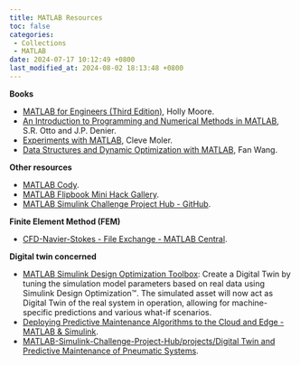 ```yaml
---
title: MATLAB Resources
toc: false
categories:
 - Collections
 - MATLAB
date: 2024-07-17 10:12:49 +0800
last_modified_at: 2024-08-02 18:13:48 +0800
---
```


**Books**

- [MATLAB for Engineers (Third Edition)](https://handoutset.com/wp-content/uploads/2022/07/MATLAB-for-Engineers-3rd-Edition-Holly-Moore.pdf), Holly Moore.
- [An Introduction to Programming and Numerical Methods in MATLAB](https://www.math.unipd.it/~mrrusso/Didattica/NA-Yaounde/Manual.pdf), S.R. Otto and J.P. Denier.
- [Experiments with MATLAB](https://www.mathworks.com/content/dam/mathworks/mathworks-dot-com/moler/exm/book.pdf), Cleve Moler.
- [Data Structures and Dynamic Optimization with MATLAB](https://fanwangecon.github.io/M4Econ/bookdown/Data-Structures-and-Dynamic-Optimization-with-Matlab.pdf), Fan Wang.

**Other resources**

- [MATLAB Cody](https://www.mathworks.com/matlabcentral/cody/?q=&page=1).
- [MATLAB Flipbook Mini Hack Gallery](https://www.mathworks.com/matlabcentral/communitycontests/contests/6/entries).
- [MATLAB Simulink Challenge Project Hub - GitHub](https://github.com/mathworks/MATLAB-Simulink-Challenge-Project-Hub).

**Finite Element Method (FEM)**

- [CFD-Navier-Stokes - File Exchange - MATLAB Central](https://www.mathworks.com/matlabcentral/fileexchange/69661-cfd-navier-stokes?s_tid=srchtitle_CFD_7).

**Digital twin concerned**

- [MATLAB Simulink Design Optimization Toolbox](https://www.mathworks.com/products/sl-design-optimization.html): Create a Digital Twin by tuning the simulation model parameters based on real data using Simulink Design Optimization™. The simulated asset will now act as Digital Twin of the real system in operation, allowing for machine-specific predictions and various what-if scenarios.
- [Deploying Predictive Maintenance Algorithms to the Cloud and Edge - MATLAB & Simulink](https://www.mathworks.com/company/technical-articles/deploying-predictive-maintenance-algorithms-to-the-cloud-and-edge.html).
- [MATLAB-Simulink-Challenge-Project-Hub/projects/Digital Twin and Predictive Maintenance of Pneumatic Systems](https://github.com/mathworks/MATLAB-Simulink-Challenge-Project-Hub/tree/main/projects/Digital%20Twin%20and%20Predictive%20Maintenance%20of%20Pneumatic%20Systems).